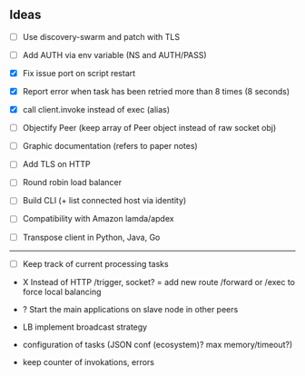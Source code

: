 
## Ideas

- [ ] Use discovery-swarm and patch with TLS
- [ ] Add AUTH via env variable (NS and AUTH/PASS)

- [X] Fix issue port on script restart
- [X] Report error when task has been retried more than 8 times (8 seconds)
- [X] call client.invoke instead of exec (alias)
- [ ] Objectify Peer (keep array of Peer object instead of raw socket obj)

- [ ] Graphic documentation (refers to paper notes)
- [ ] Add TLS on HTTP
- [ ] Round robin load balancer
- [ ] Build CLI (+ list connected host via identity)
- [ ] Compatibility with Amazon lamda/apdex
- [ ] Transpose client in Python, Java, Go
___

- [ ] Keep track of current processing tasks
- X Instead of HTTP /trigger, socket? = add new route /forward or /exec to force local balancing
- ? Start the main applications on slave node in other peers

- LB implement broadcast strategy
- configuration of tasks (JSON conf (ecosystem)? max memory/timeout?)
- keep counter of invokations, errors
